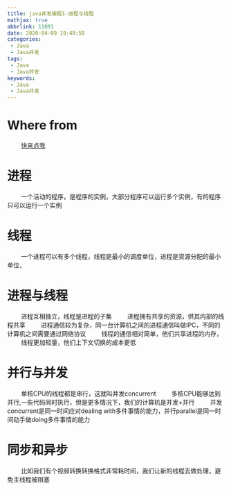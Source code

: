 ```yaml
---
title: java并发编程1-进程与线程
mathjax: true
abbrlink: 11091
date: 2020-04-09 19:49:50
categories:
 - Java
 - Java并发
tags:
 - Java
 - Java并发
keywords:
 - Java
 - Java并发
---
```


# Where from
&emsp;&emsp; [快来点我](https://www.bilibili.com/video/BV1z7411H7zd?p=5)

# 进程
&emsp;&emsp; 一个活动的程序，是程序的实例，大部分程序可以运行多个实例，有的程序只可以运行一个实例

# 线程
&emsp;&emsp; 一个进程可以有多个线程，线程是最小的调度单位，进程是资源分配的最小单位，

# 进程与线程
&emsp;&emsp; 进程互相独立，线程是进程的子集
&emsp;&emsp; 进程拥有共享的资源，供其内部的线程共享
&emsp;&emsp; 进程通信较为复杂，同一台计算机之间的进程通信叫做IPC，不同的计算机之间需要通过网络协议
&emsp;&emsp; 线程的通信相对简单，他们共享进程的内存，
&emsp;&emsp; 线程更加轻量，他们上下文切换的成本更低

# 并行与并发
&emsp;&emsp; 单核CPU的线程都是串行，这就叫并发concurrent
&emsp;&emsp; 多核CPU能够达到并行,一些代码同时执行，但是更多情况下，我们的计算机是并发+并行
&emsp;&emsp; 并发concurrent是同一时间应对dealing with多件事情的能力，并行parallel是同一时间动手做doing多件事情的能力
  

# 同步和异步
&emsp;&emsp; 比如我们有个视频转换转换格式非常耗时间，我们让新的线程去做处理，避免主线程被阻塞

